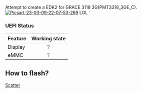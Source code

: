 
Attempt to create a EDK2 for GRACE 3118 3G(PMT3318_3GE_C).         <a href="https://imgbb.com/"><img src="https://i.ibb.co/mJj8qHz/Picsart-23-03-09-22-07-53-269.jpg" alt="Picsart-23-03-09-22-07-53-269" border="0" /></a> LOL
`


### UEFI Status

|Feature|Working state|
|:------|:-----------:|
|Display|❔|
|eMMC|❔|


## How to flash?

[Scatter](https://github.com/hecker305/edk2-MT8321/releases/tag/flashtool)
